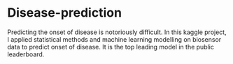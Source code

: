 # Disease-prediction

Predicting the onset of disease is notoriously difficult. In this kaggle project, I applied statistical methods and machine learning modelling on biosensor data to predict onset of disease. It is the top leading model in the public leaderboard.
